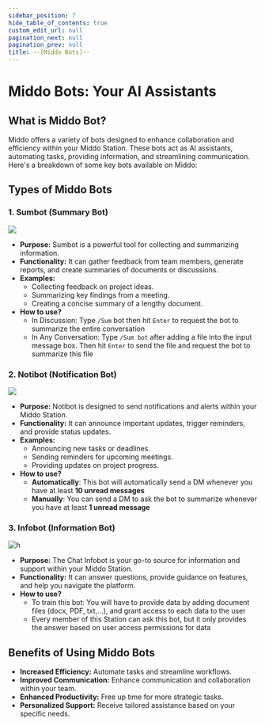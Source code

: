 ```yaml
---
sidebar_position: 7
hide_table_of_contents: true
custom_edit_url: null
pagination_next: null
pagination_prev: null
title: --[Middo Bots]--
---
```

# Middo Bots: Your AI Assistants

## What is Middo Bot?

Middo offers a variety of bots designed to enhance collaboration and efficiency within your Middo Station. These bots act as AI assistants, automating tasks, providing information, and streamlining communication. Here's a breakdown of some key bots available on Middo:

## Types of Middo Bots
### 1. Sumbot (Summary Bot)

![](./img/middo-bots-1.svg)
- **Purpose:**  Sumbot is a powerful tool for collecting and summarizing information.
- **Functionality:**  It can gather feedback from team members, generate reports, and create summaries of documents or discussions.
- **Examples:**
    - Collecting feedback on project ideas.
    - Summarizing key findings from a meeting.
    - Creating a concise summary of a lengthy document.
- **How to use?**
    - In Discussion: Type `/Sum` bot then hit `Enter` to request the bot to summarize the entire conversation
    - In Any Conversation: Type `/Sum bot` after adding a file into the input message box. Then hit `Enter` to send the file and request the bot to summarize this file

### **2. Notibot (Notification Bot)**

![](./img/middo-bots-2.svg)
- **Purpose:**  Notibot is designed to send notifications and alerts within your Middo Station.  
- **Functionality:**  It can announce important updates, trigger reminders, and provide status updates.
- **Examples:**
    - Announcing new tasks or deadlines.
    - Sending reminders for upcoming meetings.
    - Providing updates on project progress.
- **How to use?**
    - **Automatically**: This bot will automatically send a DM whenever you have at least **10 unread messages**
    - **Manually**: You can send a DM to ask the bot to summarize whenever you have at least **1 unread message**

### **3. Infobot (Information Bot)**

![h](./img/middo-bots-3.svg)

- **Purpose:**  The Chat Infobot is your go-to source for information and support within your Middo Station. 
- **Functionality:**  It can answer questions, provide guidance on features, and help you navigate the platform.
- **How to use?**
    - To train this bot: You will have to provide data by adding document files (docx, PDF, txt,...), and grant access to each data to the user
    - Every member of this Station can ask this bot, but it only provides the answer based on user access permissions for data

## Benefits of Using Middo Bots

- **Increased Efficiency:**  Automate tasks and streamline workflows.
- **Improved Communication:**  Enhance communication and collaboration within your team.
- **Enhanced Productivity:**  Free up time for more strategic tasks.
- **Personalized Support:**  Receive tailored assistance based on your specific needs.
